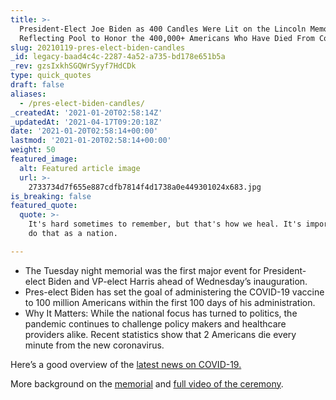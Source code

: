 ```yaml
---
title: >-
  President-Elect Joe Biden as 400 Candles Were Lit on the Lincoln Memorial
  Reflecting Pool to Honor the 400,000+ Americans Who Have Died From Covid-19.
slug: 20210119-pres-elect-biden-candles
_id: legacy-baad4c4c-2287-4a52-a735-bd178e651b5a
_rev: gzsIxkhSGQWrSyyf7HdCDk
type: quick_quotes
draft: false
aliases:
  - /pres-elect-biden-candles/
_createdAt: '2021-01-20T02:58:14Z'
_updatedAt: '2021-04-17T09:20:18Z'
date: '2021-01-20T02:58:14+00:00'
lastmod: '2021-01-20T02:58:14+00:00'
weight: 50
featured_image:
  alt: Featured article image
  url: >-
    2733734d7f655e887cdfb7814f4d1738a0e449301024x683.jpg
is_breaking: false
featured_quote:
  quote: >-
    It's hard sometimes to remember, but that's how we heal. It's important to
    do that as a nation.

---
```

* The Tuesday night memorial was the first major event for President-elect Biden and VP-elect Harris ahead of Wednesday’s inauguration.
* Pres-elect Biden has set the goal of administering the COVID-19 vaccine to 100 million Americans within the first 100 days of his administration.
* Why It Matters: While the national focus has turned to politics, the pandemic continues to challenge policy makers and healthcare providers alike. Recent statistics show that 2 Americans die every minute from the new coronavirus.

Here’s a good overview of the [latest news on COVID-19.](https://www.axios.com/coronavirus-deaths-2029a1c8-1e2f-42f0-bf49-b6c0c5dd1ff8.html)

More background on the [memorial](https://www.cnn.com/2021/01/19/politics/biden-covid-victims-memorial/index.html) and [full video of the ceremony](https://www.c-span.org/video/?508115-1/president-elect-biden-vice-president-elect-harris-attend-covid-19-memorial-ceremony).
